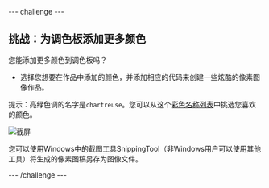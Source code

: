 \--- challenge \---

## 挑战：为调色板添加更多颜色

您能添加更多颜色到调色板吗？

+ 选择您想要在作品中添加的颜色，并添加相应的代码来创建一些炫酷的像素图像作品。

提示：亮绿色调的名字是`chartreuse`。您可以从这个[彩色名称列表](https://www.w3schools.com/colors/colors_names.asp)中挑选您喜欢的颜色。

![截屏](images/pixel-art-final.png)

您可以使用Windows中的截图工具SnippingTool（非Windows用户可以使用其他工具）将生成的像素图稿另存为图像文件。

\--- /challenge \---